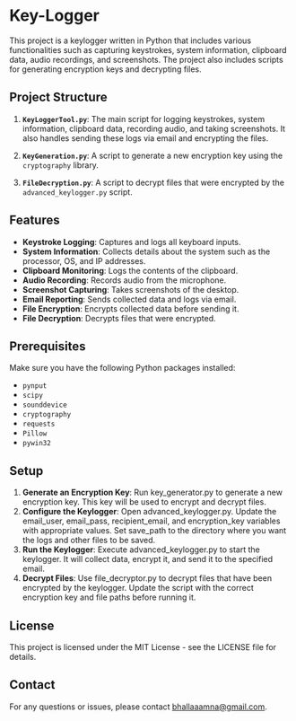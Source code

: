 # Key-Logger
This project is a keylogger written in Python that includes various functionalities such as capturing keystrokes, system information, clipboard data, audio recordings, and screenshots. The project also includes scripts for generating encryption keys and decrypting files.

## Project Structure

1. **`KeyLoggerTool.py`**: The main script for logging keystrokes, system information, clipboard data, recording audio, and taking screenshots. It also handles sending these logs via email and encrypting the files.

2. **`KeyGeneration.py`**: A script to generate a new encryption key using the `cryptography` library.

3. **`FileDecryption.py`**: A script to decrypt files that were encrypted by the `advanced_keylogger.py` script.

## Features

- **Keystroke Logging**: Captures and logs all keyboard inputs.
- **System Information**: Collects details about the system such as the processor, OS, and IP addresses.
- **Clipboard Monitoring**: Logs the contents of the clipboard.
- **Audio Recording**: Records audio from the microphone.
- **Screenshot Capturing**: Takes screenshots of the desktop.
- **Email Reporting**: Sends collected data and logs via email.
- **File Encryption**: Encrypts collected data before sending it.
- **File Decryption**: Decrypts files that were encrypted.

## Prerequisites

Make sure you have the following Python packages installed:
- `pynput`
- `scipy`
- `sounddevice`
- `cryptography`
- `requests`
- `Pillow`
- `pywin32`

## Setup

1. **Generate an Encryption Key**: Run key_generator.py to generate a new encryption key. This key will be used to encrypt and decrypt files.
2. **Configure the Keylogger**: Open advanced_keylogger.py.
Update the email_user, email_pass, recipient_email, and encryption_key variables with appropriate values.
Set save_path to the directory where you want the logs and other files to be saved.
3. **Run the Keylogger**: Execute advanced_keylogger.py to start the keylogger. It will collect data, encrypt it, and send it to the specified email.
4. **Decrypt Files**: Use file_decryptor.py to decrypt files that have been encrypted by the keylogger. Update the script with the correct encryption key and file paths before running it.

## License

This project is licensed under the MIT License - see the LICENSE file for details.

## Contact

For any questions or issues, please contact  bhallaaamna@gmail.com.
